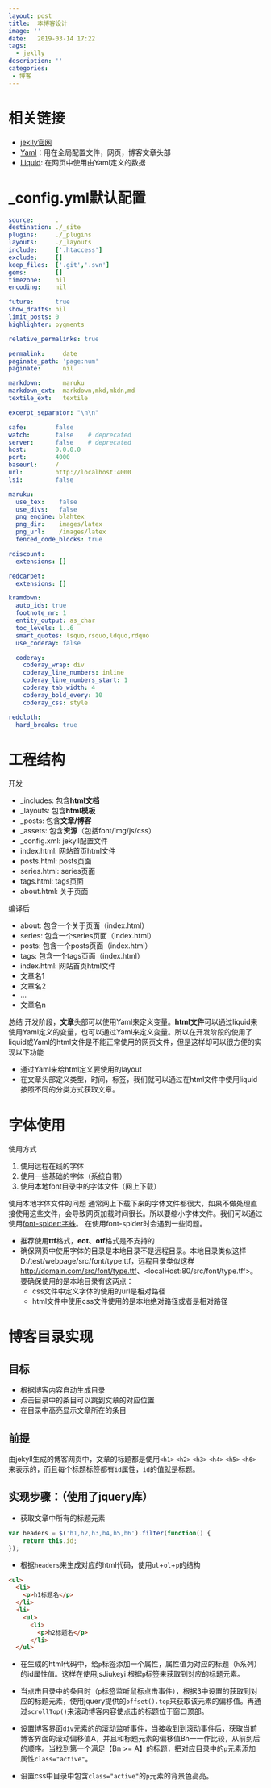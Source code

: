 ```yaml
---
layout: post
title:  本博客设计
image: ''
date:   2019-03-14 17:22
tags:
  - jeklly
description: ''
categories:
 - 博客
---
```


# 相关链接

- [jeklly官网](https://www.jekyll.com.cn/)
- [Yaml](https://www.jianshu.com/p/667961cdf9c4)：用在全局配置文件，网页，博客文章头部
- [Liquid](https://liquid.bootcss.com/): 在网页中使用由Yaml定义的数据

# \_config.yml默认配置

```yaml
source:      .
destination: ./_site
plugins:     ./_plugins
layouts:     ./_layouts
include:     ['.htaccess']
exclude:     []
keep_files:  ['.git','.svn']
gems:        []
timezone:    nil
encoding:    nil

future:      true
show_drafts: nil
limit_posts: 0
highlighter: pygments

relative_permalinks: true

permalink:     date
paginate_path: 'page:num'
paginate:      nil

markdown:      maruku
markdown_ext:  markdown,mkd,mkdn,md
textile_ext:   textile

excerpt_separator: "\n\n"

safe:        false
watch:       false    # deprecated
server:      false    # deprecated
host:        0.0.0.0
port:        4000
baseurl:     /
url:         http://localhost:4000
lsi:         false

maruku:
  use_tex:    false
  use_divs:   false
  png_engine: blahtex
  png_dir:    images/latex
  png_url:    /images/latex
  fenced_code_blocks: true

rdiscount:
  extensions: []

redcarpet:
  extensions: []

kramdown:
  auto_ids: true
  footnote_nr: 1
  entity_output: as_char
  toc_levels: 1..6
  smart_quotes: lsquo,rsquo,ldquo,rdquo
  use_coderay: false

  coderay:
    coderay_wrap: div
    coderay_line_numbers: inline
    coderay_line_numbers_start: 1
    coderay_tab_width: 4
    coderay_bold_every: 10
    coderay_css: style

redcloth:
  hard_breaks: true
```

# 工程结构

开发

- \_includes: 包含**html文档**
- \_layouts: 包含**html模板**
- \_posts: 包含**文章/博客**
- \_assets: 包含**资源**（包括font/img/js/css）
- \_config.xml: jekyll配置文件
- index.html: 网站首页html文件
- posts.html: posts页面
- series.html: series页面
- tags.html: tags页面
- about.html: 关于页面

编译后

- about: 包含一个关于页面（index.html）
- series: 包含一个series页面（index.html）
- posts: 包含一个posts页面（index.html）
- tags: 包含一个tags页面（index.html）
- index.html: 网站首页html文件
- 文章名1
- 文章名2
- ...
- 文章名n

总结
开发阶段，**文章**头部可以使用Yaml来定义变量。**html文件**可以通过liquid来使用Yaml定义的变量，也可以通过Yaml来定义变量。所以在开发阶段的使用了liquid或Yaml的html文件是不能正常使用的网页文件，但是这样却可以很方便的实现以下功能

- 通过Yaml来给html定义要使用的layout
- 在文章头部定义类型，时间，标签，我们就可以通过在html文件中使用liquid按照不同的分类方式获取文章。

# 字体使用

使用方式

1. 使用远程在线的字体
2. 使用一些基础的字体（系统自带）
3. 使用本地font目录中的字体文件（网上下载）

使用本地字体文件的问题
通常网上下载下来的字体文件都很大，如果不做处理直接使用这些文件，会导致网页加载时间很长。所以要缩小字体文件。我们可以通过使用[font-spider:字蛛](http://font-spider.org/)。
在使用font-spider时会遇到一些问题。

- 推荐使用**ttf**格式，**eot、otf**格式是不支持的
- 确保网页中使用字体的目录是本地目录不是远程目录。本地目录类似这样D:/test/webpage/src/font/type.ttf，远程目录类似这样<http://domain.com/src/font/type.ttf>、\<localHost:80/src/font/type.tff>。要确保使用的是本地目录有这两点：
  - css文件中定义字体的使用的url是相对路径
  - html文件中使用css文件使用的是本地绝对路径或者是相对路径

# 博客目录实现

## 目标

- 根据博客内容自动生成目录
- 点击目录中的条目可以跳到文章的对应位置
- 在目录中高亮显示文章所在的条目

## 前提

由jekyll生成的博客网页中，文章的标题都是使用`<h1>` `<h2>` `<h3>` `<h4>` `<h5>` `<h6>`来表示的，而且每个标题标签都有`id`属性，`id`的值就是标题。

## 实现步骤：（使用了jquery库）

- 获取文章中所有的标题元素

```javascript
var headers = $('h1,h2,h3,h4,h5,h6').filter(function() {
    return this.id;
});
```

- 根据`headers`来生成对应的html代码，使用`ul`+`ol`+`p`的结构

```html
<ul>
  <li>
    <p>h1标题名</p>
  </li>
  <li>
    <ul>
      <li>
        <p>h2标题名</p>
      </li>
  </ul>
```

- 在生成的html代码中，给`p`标签添加一个属性，属性值为对应的标题（`h`系列）的id属性值。这样在使用jsJiukeyi 根据`p`标签来获取到对应的标题元素。

- 当点击目录中的条目时（`p`标签监听鼠标点击事件），根据3中设置的获取到对应的标题元素，使用jquery提供的`offset().top`来获取该元素的偏移值。再通过`scrollTop()`来滚动博客内容使点击的标题位于窗口顶部。

- 设置博客界面`div`元素的的滚动监听事件，当接收到到滚动事件后，获取当前博客界面的滚动偏移值A，并且和标题元素的偏移值Bn一一作比较，从前到后的顺序。当找到第一个满足【Bn >= A】的标题，把对应目录中的`p`元素添加属性`class="active"`。
- 设置css中目录中包含`class="active"`的`p`元素的背景色高亮。
